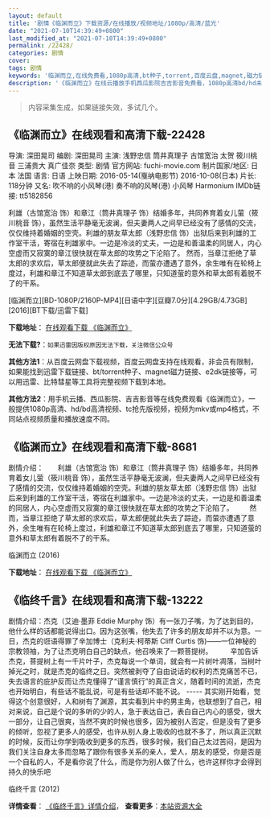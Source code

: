 ```yaml
---
layout: default
title: '剧情《临渊而立》下载资源/在线播放/视频地址/1080p/高清/蓝光'
date: "2021-07-10T14:39:49+0800"
last_modified_at: "2021-07-10T14:39:49+0800"
permalink: /22428/
categories: 剧情
cover:
tags: 剧情
keywords: '临渊而立,在线免费看,1080p高清,bt种子,torrent,百度云盘,magnet,磁力链,迅雷下载资源'
description: '《临渊而立》在线云播放手机西瓜影院吉吉影音免费看，1080p高清bd/hd未删减完整版和tc抢先枪版，mkv/mp4格式，附带bt/torrent种子、magnet/磁力链、百度云盘、网盘资源迅雷下载链接'
---
```


>内容采集生成，如果链接失效，多试几个。


## 《临渊而立》在线观看和高清下载-22428

导演: 深田晃司 编剧: 深田晃司 主演: 浅野忠信 筒井真理子 古馆宽治 太贺 筱川桃音 三浦贵大 真广佳奈 类型: 剧情 官方网站: fuchi-movie.com 制片国家/地区: 日本 法国 语言: 日语 上映日期: 2016-05-14(戛纳电影节) 2016-10-08(日本) 片长: 118分钟 又名: 吹不响的小风琴(港) 奏不响的风琴(港) 小风琴 Harmonium IMDb链接: tt5182856

利雄（古馆宽治 饰）和章江（筒井真理子 饰）结婚多年，共同养育着女儿萤（筱川桃音 饰），虽然生活平静毫无波澜，但夫妻两人之间早已经没有了感情的交流，仅仅维持着婚姻的空壳。利雄的朋友草太郎（浅野忠信 饰）出狱后来到利雄的工作室干活，寄宿在利雄家中。一边是冷淡的丈夫，一边是和善温柔的同居人，内心空虚而又寂寞的章江很快就在草太郎的攻势之下沦陷了。 然而，当章江拒绝了草太郎的求欢后，草太郎便就此失去了踪迹，而萤亦遭遇了意外，余生唯有在轮椅上度过，利雄和章江不知道草太郎到底去了哪里，只知道萤的意外和草太郎有着脱不了的干系。


[临渊而立][BD-1080P/2160P-MP4][日语中字][豆瓣7.0分][4.29GB/4.73GB][2016][BT下载/迅雷下载]

**下载地址**： [在线观看下载 《临渊而立》](https://www.btdx8.com/torrent/harmonium_2016.html) 


**无法下载?**：`如果迅雷因版权原因无法下载，关注微信公众号 `

**其他方法1**：从百度云网盘下载视频，百度云网盘支持在线观看，非会员有限制，如果能找到迅雷下载链接、bt/torrent种子、magnet磁力链接、e2dk链接等，可以用迅雷、比特彗星等工具将完整视频下载到本地。

**其他方法2**：用手机云播、西瓜影院、吉吉影音等在线免费观看《临渊而立》，一般提供1080p高清、hd/bd高清视频、tc抢先版视频，视频为mkv或mp4格式，不同站点视频质量和播放速度不同。


## 《临渊而立》在线观看和高清下载-8681

剧情介绍：　　利雄（古馆宽治 饰）和章江（筒井真理子 饰）结婚多年，共同养育着女儿萤（筱川桃音 饰），虽然生活平静毫无波澜，但夫妻两人之间早已经没有了感情的交流，仅仅维持着婚姻的空壳。利雄的朋友草太郎（浅野忠信 饰）出狱后来到利雄的工作室干活，寄宿在利雄家中。一边是冷淡的丈夫，一边是和善温柔的同居人，内心空虚而又寂寞的章江很快就在草太郎的攻势之下沦陷了。 　　然而，当章江拒绝了草太郎的求欢后，草太郎便就此失去了踪迹，而萤亦遭遇了意外，余生唯有在轮椅上度过，利雄和章江不知道草太郎到底去了哪里，只知道萤的意外和草太郎有着脱不了的干系。


临渊而立 (2016)

**下载地址**： [在线观看下载 《临渊而立》](https://www.btbtdy.me/btdy/dy10604.html) 


## 《临终千言》在线观看和高清下载-13222

剧情介绍：杰克（艾迪·墨菲 Eddie Murphy 饰）有一张刀子嘴，为了达到目的，他什么样的话都能说得出口。因为这张嘴，他失去了许多的朋友却并不以为意。一日，杰克的诳语得罪了辛加博士（克利夫·柯蒂斯 Cliff Curtis 饰)——一位神秘的宗教领袖，为了让杰克明白自己的缺点，他召唤来了一颗菩提树。  　　辛加告诉杰克，菩提树上有一千片叶子，杰克每说一个单词，就会有一片树叶凋落，当树叶掉光之时，就是杰克的临终之日。突然被剥夺了自由说话的权利的杰克痛苦不已，失去语言的庇护反而让杰克懂得了“谨言慎行”的真正含义，随着时间的流逝，杰克也开始明白，有些话不能乱说，可是有些话却不能不说。 ----- 其实刚开始看，觉得这个创意很好，人和树有了渊源，其实看到片中的男主角，也联想到了自己，相对来说，自己是个说的多听的少的人，急于表达自己，表白自己内心的感受，很大一部分，让自己很爽，当然不爽的时候也很多，因为被别人否定，但是没有了更多的倾听，忽视了更多人的感受，也许从别人身上吸收的也就不多了，所以真正沉默的时候，反而让你学到吸收到更多的东西，很多时候，我们自己太过苦闷，是因为我们关注自身太多而忽略了跟你有很多关系的亲人，爱人，朋友的感受，你是否是一个自私的人，不是看你说了什么，而是你为别人做了什么，也许这样你才会得到持久的快乐吧


临终千言 (2012)

**详情查看**： [《临终千言》详情介绍](/movie/13222/)， **查看更多**：[本站资源大全](/movie/t/all/)

